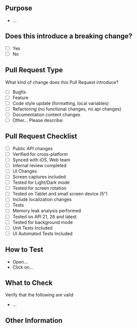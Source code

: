 ## Purpose
<!-- Describe the intention of the changes being proposed. What problem does it solve or functionality does it add? -->
* ...

## Does this introduce a breaking change?
<!-- Mark one with an "x". -->

- [ ] Yes
- [ ] No

## Pull Request Type
What kind of change does this Pull Request introduce?

<!-- Please check the one that applies to this PR using "x". -->
- [ ] Bugfix
- [ ] Feature
- [ ] Code style update (formatting, local variables)
- [ ] Refactoring (no functional changes, no api changes)
- [ ] Documentation content changes
- [ ] Other... Please describe:

## Pull Request Checklist

<!-- Please check that applies to this PR using "x". -->

- [ ] Public API changes
- [ ] Verified for cross-platform
- [ ] Synced with iOS, Web team
- [ ] Internal review completed
- [ ] UI Changes
- [ ] Screen captures included
- [ ] Tested for Light/Dark mode
- [ ] Tested for screen rotation
- [ ] Tested on Tablet and small screen device (5")
- [ ] Include localization changes
- [ ] Tests
- [ ] Memory leak analysis performed
- [ ] Tested on API 21, 26 and latest 
- [ ] Tested for background mode
- [ ] Unit Tests Included
- [ ] UI Automated Tests Included

## How to Test
<!-- Add steps to run the tests suite and/or manually test -->

* Open...
* Click on...


## What to Check
Verify that the following are valid
* ...

## Other Information
<!-- Add any other helpful information that may be needed here. -->
